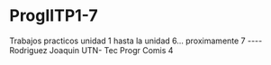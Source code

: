 # ProgIITP1-7
Trabajos practicos unidad 1 hasta la unidad 6... proximamente 7  ---- Rodriguez Joaquin UTN- Tec Progr Comis 4
